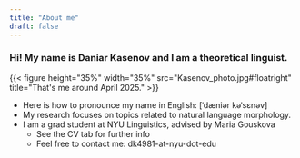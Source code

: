```yaml
---
title: "About me"
draft: false
---
```


### Hi! My name is Daniar Kasenov and I am a theoretical linguist. 
{{< figure height="35%" width="35%" src="Kasenov_photo.jpg#floatright" title="That's me around April 2025." >}}
  + Here is how to pronounce my name in English: [ˈdæniər kəˈsɛnəv]
  + My research focuses on topics related to natural language morphology. 
  + I am a grad student at NYU Linguistics, advised by Maria Gouskova
    + See the CV tab for further info
    + Feel free to contact me: dk4981-at-nyu-dot-edu
  

